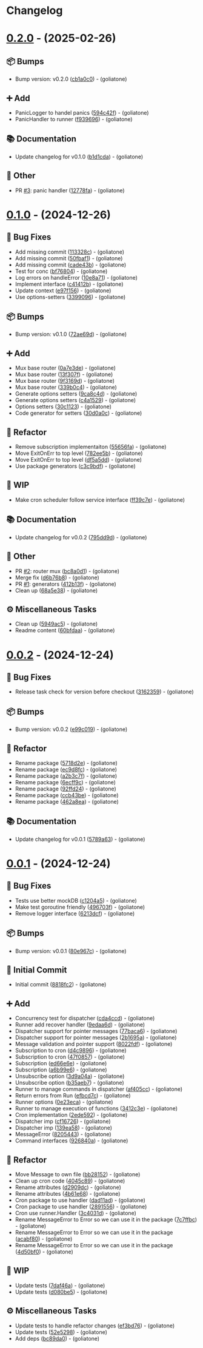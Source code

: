 # Changelog

# [0.2.0](https://github.com/goliatone/go-commands/compare/v0.1.0...v0.2.0) - (2025-02-26)

## <!-- 13 -->📦 Bumps

- Bump version: v0.2.0 ([cb1a0c0](https://github.com/goliatone/go-commands/commit/cb1a0c0273613a9fb9656fbb10ea1867f1305977))  - (goliatone)

## <!-- 16 -->➕ Add

- PanicLogger to handel panics ([594c42f](https://github.com/goliatone/go-commands/commit/594c42f6ab5bc6810a18a16013aa95a6a3be76bc))  - (goliatone)
- PanicHandler to runner ([f939696](https://github.com/goliatone/go-commands/commit/f939696e11f0085f2838939be4a110d9ad86a745))  - (goliatone)

## <!-- 3 -->📚 Documentation

- Update changelog for v0.1.0 ([b1d1cda](https://github.com/goliatone/go-commands/commit/b1d1cdae302ead28ceac26f76ebc07747695acb5))  - (goliatone)

## <!-- 30 -->📝 Other

- PR [#3](https://github.com/goliatone/go-commands/pull/3): panic handler ([12778fa](https://github.com/goliatone/go-commands/commit/12778fa037de3d9efa21bc05270a90dc84f96a24))  - (goliatone)

# [0.1.0](https://github.com/goliatone/go-commands/compare/v0.0.2...v0.1.0) - (2024-12-26)

## <!-- 1 -->🐛 Bug Fixes

- Add missing commit ([113328c](https://github.com/goliatone/go-commands/commit/113328cbe3cbbc4b44065684ce78657d5d875ac9))  - (goliatone)
- Add missing commit ([50fbaf1](https://github.com/goliatone/go-commands/commit/50fbaf1be01a4d3db1cd26b40eba5c55cc1554f1))  - (goliatone)
- Add missing commit ([cade43b](https://github.com/goliatone/go-commands/commit/cade43b4046d87896fb3ca42a6a06c97903eff42))  - (goliatone)
- Test for conc ([bf76804](https://github.com/goliatone/go-commands/commit/bf7680482d016e937db4966bef8341e2f4abb427))  - (goliatone)
- Log errors on handleError ([10e8a71](https://github.com/goliatone/go-commands/commit/10e8a716c8943a513c4f3cb68471953a2b1d3872))  - (goliatone)
- Implement interface ([c41412b](https://github.com/goliatone/go-commands/commit/c41412b6b4fa30fd1758f944a7e50df1d2938cfb))  - (goliatone)
- Update context ([e97f156](https://github.com/goliatone/go-commands/commit/e97f1564c99b8b339d4f1540a378b1d751ac163f))  - (goliatone)
- Use options-setters ([3399096](https://github.com/goliatone/go-commands/commit/3399096854b422eed1141be00560a57f90070171))  - (goliatone)

## <!-- 13 -->📦 Bumps

- Bump version: v0.1.0 ([72ae69d](https://github.com/goliatone/go-commands/commit/72ae69da444a074c0b9ce149ded6246d0509650c))  - (goliatone)

## <!-- 16 -->➕ Add

- Mux base router ([0a7e3de](https://github.com/goliatone/go-commands/commit/0a7e3de51547eb7f077d823fa1da09d301309708))  - (goliatone)
- Mux base router ([13f307f](https://github.com/goliatone/go-commands/commit/13f307fac491635ba06b4a06ea9bab384b1c25dc))  - (goliatone)
- Mux base router ([9f3169d](https://github.com/goliatone/go-commands/commit/9f3169d3ae3adab096e4b999140c3dc22309e491))  - (goliatone)
- Mux base router ([339b0c4](https://github.com/goliatone/go-commands/commit/339b0c48af7aa01d67565dff03a268e7c52f8b89))  - (goliatone)
- Generate options setters ([9ca8c4d](https://github.com/goliatone/go-commands/commit/9ca8c4d0bb81b0245258677ed3755b0a3dda106f))  - (goliatone)
- Generate options setters ([c4a1529](https://github.com/goliatone/go-commands/commit/c4a1529081400de43904ebdf7546ee26c5816753))  - (goliatone)
- Options setters ([30c1123](https://github.com/goliatone/go-commands/commit/30c11230d4fc00505197a0711a2fd54f6bdf40cf))  - (goliatone)
- Code generator for setters ([30d0a0c](https://github.com/goliatone/go-commands/commit/30d0a0cb1a586ec5c346c58e7d0b556fcc042afc))  - (goliatone)

## <!-- 2 -->🚜 Refactor

- Remove subscription implementaiton ([55656fa](https://github.com/goliatone/go-commands/commit/55656fa9893f6b006528b5f9ffc0493231bc629d))  - (goliatone)
- Move ExitOnErr to top level ([782ee5b](https://github.com/goliatone/go-commands/commit/782ee5b9548dfc0a9e587e08006ca6bad5de5234))  - (goliatone)
- Move ExitOnErr to top level ([df5a5dd](https://github.com/goliatone/go-commands/commit/df5a5ddfb63381743d3b15be2ff6208df7e9f591))  - (goliatone)
- Use package generators ([c3c9bdf](https://github.com/goliatone/go-commands/commit/c3c9bdf574481324f7cc27caba6bf21f8b767d7e))  - (goliatone)

## <!-- 22 -->🚧 WIP

- Make cron scheduler follow service interface ([ff39c7e](https://github.com/goliatone/go-commands/commit/ff39c7e9d2d98b9b0dbbf9154d14593710180417))  - (goliatone)

## <!-- 3 -->📚 Documentation

- Update changelog for v0.0.2 ([795dd9d](https://github.com/goliatone/go-commands/commit/795dd9db59d4106f71da6dba583fbd292b92b323))  - (goliatone)

## <!-- 30 -->📝 Other

- PR [#2](https://github.com/goliatone/go-commands/pull/2): router mux ([bc8a0d1](https://github.com/goliatone/go-commands/commit/bc8a0d117e686f335c26c377d0bdda9f7539329c))  - (goliatone)
- Merge fix ([d6b76b8](https://github.com/goliatone/go-commands/commit/d6b76b8ad510a39031f94f964f8980c5adc17d86))  - (goliatone)
- PR [#1](https://github.com/goliatone/go-commands/pull/1): generators ([412b13f](https://github.com/goliatone/go-commands/commit/412b13f5eabba6270bc5a5c8439453acd7c6ab55))  - (goliatone)
- Clean up ([68a5e38](https://github.com/goliatone/go-commands/commit/68a5e38b9dc852bd10dbc1d9dd3cc928ed4ee4a6))  - (goliatone)

## <!-- 7 -->⚙️ Miscellaneous Tasks

- Clean up ([5949ac5](https://github.com/goliatone/go-commands/commit/5949ac5c67a46108295080784532f61f9a4714be))  - (goliatone)
- Readme content ([60bfdaa](https://github.com/goliatone/go-commands/commit/60bfdaaa48b0dff0b676d4b61cc8ea711785d88b))  - (goliatone)

# [0.0.2](https://github.com/goliatone/go-commands/compare/v0.0.1...v0.0.2) - (2024-12-24)

## <!-- 1 -->🐛 Bug Fixes

- Release task check for version before checkout ([3162359](https://github.com/goliatone/go-commands/commit/3162359b4534d96e48997515e58084e3fa1390ee))  - (goliatone)

## <!-- 13 -->📦 Bumps

- Bump version: v0.0.2 ([e99c019](https://github.com/goliatone/go-commands/commit/e99c019c54d98cca8a6b3bc7b0db57003ecc7b58))  - (goliatone)

## <!-- 2 -->🚜 Refactor

- Rename package ([5718d2e](https://github.com/goliatone/go-commands/commit/5718d2e6c9976d5168e9dc5f7d6785d3970db6db))  - (goliatone)
- Rename package ([ec9d8fc](https://github.com/goliatone/go-commands/commit/ec9d8fce964217e9fef01d6856c656e909208cdb))  - (goliatone)
- Rename package ([a2b3c7f](https://github.com/goliatone/go-commands/commit/a2b3c7fa3ccb7756d0af4ed2ed3b20095e168c1a))  - (goliatone)
- Rename package ([6ecff9c](https://github.com/goliatone/go-commands/commit/6ecff9c39e03dd98834ccd6c83a53684ac064d42))  - (goliatone)
- Rename package ([92ffd24](https://github.com/goliatone/go-commands/commit/92ffd24aaf924fd563cf646b28cfd1b4e83af12c))  - (goliatone)
- Rename package ([ccb43be](https://github.com/goliatone/go-commands/commit/ccb43bed65b5709258b0a0d0c3d933d3c7b80ee8))  - (goliatone)
- Rename package ([462a8ea](https://github.com/goliatone/go-commands/commit/462a8ea3deec397e5dc565ba6da935f9a2bcd393))  - (goliatone)

## <!-- 3 -->📚 Documentation

- Update changelog for v0.0.1 ([5789a63](https://github.com/goliatone/go-commands/commit/5789a63840bb5e37dabc0eba698591c79119182a))  - (goliatone)

# [0.0.1](https://github.com/goliatone/go-commands/tree/v0.0.1) - (2024-12-24)

## <!-- 1 -->🐛 Bug Fixes

- Tests use better mockDB ([c1204a5](https://github.com/goliatone/go-commands/commit/c1204a5737d7c8b01f03bea55fa1b04fea23547b))  - (goliatone)
- Make test goroutine friendly ([496703f](https://github.com/goliatone/go-commands/commit/496703fd86ba8ff344f7a883ff8d6289d434d3b5))  - (goliatone)
- Remove logger interface ([6213dcf](https://github.com/goliatone/go-commands/commit/6213dcf0b5fe2958c596700e4a36ed58b65e2873))  - (goliatone)

## <!-- 13 -->📦 Bumps

- Bump version: v0.0.1 ([80e967c](https://github.com/goliatone/go-commands/commit/80e967cc960c32ce58977897d742ffaddb57ac27))  - (goliatone)

## <!-- 14 -->🎉 Initial Commit

- Initial commit ([8818fc2](https://github.com/goliatone/go-commands/commit/8818fc2f4096d5f747a18718619ae300550c8c54))  - (goliatone)

## <!-- 16 -->➕ Add

- Concurrency test for dispatcher ([cda4ccd](https://github.com/goliatone/go-commands/commit/cda4ccdef0bd0321eab2956c04a34561519de453))  - (goliatone)
- Runner add recover handler ([9edaa6d](https://github.com/goliatone/go-commands/commit/9edaa6d79c2382cde8b1cb2192f38a51b917653e))  - (goliatone)
- Dispatcher support for pointer messages ([77baca6](https://github.com/goliatone/go-commands/commit/77baca6d1fda6641c277037796f33dc34badb8a2))  - (goliatone)
- Dispatcher support for pointer messages ([2b1695a](https://github.com/goliatone/go-commands/commit/2b1695ac1762562138f886f83b4f8d60f37e288c))  - (goliatone)
- Message validation and pointer support ([8022fdf](https://github.com/goliatone/go-commands/commit/8022fdffaa881af49fb8b3c4b60e992d41371856))  - (goliatone)
- Subscription to cron ([d4c9896](https://github.com/goliatone/go-commands/commit/d4c9896ea993038891629fe18106c8a54f70fd34))  - (goliatone)
- Subscription to cron ([47f0857](https://github.com/goliatone/go-commands/commit/47f0857df4d0454677826f07d60d50fd1c5bc5dd))  - (goliatone)
- Subscription ([ed66e6e](https://github.com/goliatone/go-commands/commit/ed66e6ebfca9e0c60c020585d05f1c51d6d4ca03))  - (goliatone)
- Subscription ([a6b99e6](https://github.com/goliatone/go-commands/commit/a6b99e60dcb41984dd835ad7145ddbdf05813a43))  - (goliatone)
- Unsubscribe option ([3d9a04a](https://github.com/goliatone/go-commands/commit/3d9a04ab8c0337577a60460b61f7a0ab0f648a1c))  - (goliatone)
- Unsubscribe option ([b35aeb7](https://github.com/goliatone/go-commands/commit/b35aeb75949a6b4d673762f7cb5991a98cd0a02c))  - (goliatone)
- Runner to manage commands in dispatcher ([af405cc](https://github.com/goliatone/go-commands/commit/af405cc20538195549d034bf620c0b5f48f86dd9))  - (goliatone)
- Return errors from Run ([efbcd7c](https://github.com/goliatone/go-commands/commit/efbcd7c756271b144874d1285400f54b10c7375e))  - (goliatone)
- Runner options ([0e23eca](https://github.com/goliatone/go-commands/commit/0e23eca5af7e81b58fb85c9c34e06d44e7a47a96))  - (goliatone)
- Runner to manage execution of functions ([3412c3e](https://github.com/goliatone/go-commands/commit/3412c3e494d848fafc854b956987207427d06af5))  - (goliatone)
- Cron implementation ([2ede592](https://github.com/goliatone/go-commands/commit/2ede592ab2221ad5235d84ce02d72a64f9a793b8))  - (goliatone)
- Dispatcher imp ([cf16726](https://github.com/goliatone/go-commands/commit/cf1672654d5df97118babbb047fb6b63e63992b4))  - (goliatone)
- Dispatcher imp ([139ea58](https://github.com/goliatone/go-commands/commit/139ea580b18392255e0ac44399d18421c1af6628))  - (goliatone)
- MessageError ([8205443](https://github.com/goliatone/go-commands/commit/82054436d2c4d235c15f0ca88b785884f11dd322))  - (goliatone)
- Command interfaces ([926840a](https://github.com/goliatone/go-commands/commit/926840aa1cef7e944e3cb26aa72960923eb34424))  - (goliatone)

## <!-- 2 -->🚜 Refactor

- Move Message to own file ([bb28152](https://github.com/goliatone/go-commands/commit/bb2815205e1308627964cb8a1aa357eda71aef23))  - (goliatone)
- Clean up cron code ([4045c89](https://github.com/goliatone/go-commands/commit/4045c89eadca0d8f4da2d193a3010840695dcec3))  - (goliatone)
- Rename attributes ([d2909dc](https://github.com/goliatone/go-commands/commit/d2909dc813488289bb7faf80a7a86daa39336876))  - (goliatone)
- Rename attributes ([4b61e68](https://github.com/goliatone/go-commands/commit/4b61e68d9f0ce1500cf0cd2f7e54174af4411b77))  - (goliatone)
- Cron package to use handler ([dad11ad](https://github.com/goliatone/go-commands/commit/dad11adb81f7aadb8804ccb72cc46f4e4df6f092))  - (goliatone)
- Cron package to use handler ([2891556](https://github.com/goliatone/go-commands/commit/2891556b87d84a1cac4dc6ea258845a4fbbac13b))  - (goliatone)
- Cron use runner.Handler ([3c4031d](https://github.com/goliatone/go-commands/commit/3c4031d2b2b7fb969e6f2a843895c641fcb00e22))  - (goliatone)
- Rename MessageError to Error so we can use it in the package ([7c7ffbc](https://github.com/goliatone/go-commands/commit/7c7ffbc6abe5d96b2e70465fb7703e825f06cd62))  - (goliatone)
- Rename MessageError to Error so we can use it in the package ([acabf80](https://github.com/goliatone/go-commands/commit/acabf80880c4c82307e3ded80901fe2c9792327b))  - (goliatone)
- Rename MessageError to Error so we can use it in the package ([4d50bf0](https://github.com/goliatone/go-commands/commit/4d50bf0e53cd9dc45bbb33a0beb16e8839b137b6))  - (goliatone)

## <!-- 22 -->🚧 WIP

- Update tests ([7daf46a](https://github.com/goliatone/go-commands/commit/7daf46a3f2cc4910fb09cd99cfe151072f3ab935))  - (goliatone)
- Update tests ([d080be5](https://github.com/goliatone/go-commands/commit/d080be52f33f607e88d8553c26561372242dbb13))  - (goliatone)

## <!-- 7 -->⚙️ Miscellaneous Tasks

- Update tests to handle refactor changes ([ef3bd76](https://github.com/goliatone/go-commands/commit/ef3bd76aa6a8004f21ee3cab061d0e0b54da44e5))  - (goliatone)
- Update tests ([52e5298](https://github.com/goliatone/go-commands/commit/52e5298fd395ec96a55424187d120df44272da43))  - (goliatone)
- Add deps ([bc89da0](https://github.com/goliatone/go-commands/commit/bc89da0b8c929e0a4c3ae63f03545d65f1d376e8))  - (goliatone)

<!-- generated by git-cliff -->
